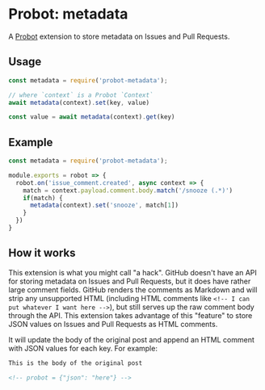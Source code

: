 # Probot: metadata

A [Probot](https://github.com/probot/probot) extension to store metadata on Issues and Pull Requests.

## Usage

```js
const metadata = require('probot-metadata');

// where `context` is a Probot `Context`
await metadata(context).set(key, value)

const value = await metadata(context).get(key)
```

## Example

```js
const metadata = require('probot-metadata');

module.exports = robot => {
  robot.on('issue_comment.created', async context => {
    match = context.payload.comment.body.match('/snooze (.*)')
    if(match) {
      metadata(context).set('snooze', match[1])
    }
  })
}
```

## How it works

This extension is what you might call "a hack". GitHub doesn't have an API for storing metadata on Issues and Pull Requests, but it does have rather large comment fields. GitHub renders the comments as Markdown and will strip any unsupported HTML (including HTML comments like `<!-- I can put whatever I want here -->`), but still serves up the raw comment body through the API. This extension takes advantage of this "feature" to store JSON values on Issues and Pull Requests as HTML comments.

It will update the body of the original post and append an HTML comment with JSON values for each key. For example:

```markdown
This is the body of the original post

<!-- probot = {"json": "here"} -->
```
